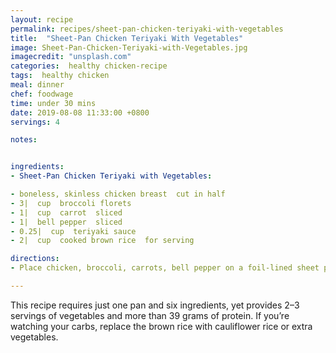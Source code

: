 ```yaml
---
layout: recipe
permalink: recipes/sheet-pan-chicken-teriyaki-with-vegetables
title:  "Sheet-Pan Chicken Teriyaki With Vegetables"
image: Sheet-Pan-Chicken-Teriyaki-with-Vegetables.jpg
imagecredit: "unsplash.com"
categories:  healthy chicken-recipe
tags:  healthy chicken
meal: dinner
chef: foodwage
time: under 30 mins
date: 2019-08-08 11:33:00 +0800
servings: 4

notes:


ingredients:
- Sheet-Pan Chicken Teriyaki with Vegetables:

- boneless, skinless chicken breast  cut in half
- 3|  cup  broccoli florets
- 1|  cup  carrot  sliced
- 1|  bell pepper  sliced
- 0.25|  cup  teriyaki sauce
- 2|  cup  cooked brown rice  for serving

directions:
- Place chicken, broccoli, carrots, bell pepper on a foil-lined sheet pan, drizzle with teriyaki sauce and toss to coat. Bake at 400°F (232°C) until chicken is cooked through and vegetables are tender, about 15–20 minutes. Serve over brown rice.

---
```


This recipe requires just one pan and six ingredients, yet provides 2–3 servings of vegetables and more than 39 grams of protein. If you’re watching your carbs, replace the brown rice with cauliflower rice or extra vegetables.